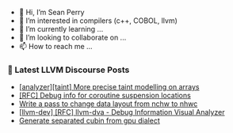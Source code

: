 - 👋 Hi, I’m Sean Perry
- 👀 I’m interested in compilers (c++, COBOL, llvm)
- 🌱 I’m currently learning ...
- 💞️ I’m looking to collaborate on ...
- 📫 How to reach me ...

<!---
s66perry/s66perry is a ✨ special ✨ repository because its `README.md` (this file) appears on your GitHub profile.
You can click the Preview link to take a look at your changes.
--->
### 📕 Latest LLVM Discourse Posts

<!-- DISCOURSE-LLVM:START -->
- [[analyzer][taint] More precise taint modelling on arrays](https://discourse.llvm.org/t/analyzer-taint-more-precise-taint-modelling-on-arrays/54444#post_6)
- [[RFC] Debug info for coroutine suspension locations](https://discourse.llvm.org/t/rfc-debug-info-for-coroutine-suspension-locations/64721#post_14)
- [Write a pass to change data layout from nchw to nhwc](https://discourse.llvm.org/t/write-a-pass-to-change-data-layout-from-nchw-to-nhwc/64704#post_7)
- [[llvm-dev] [RFC] llvm-dva - Debug Information Visual Analyzer](https://discourse.llvm.org/t/llvm-dev-rfc-llvm-dva-debug-information-visual-analyzer/62570#post_11)
- [Generate separated cubin from gpu dialect](https://discourse.llvm.org/t/generate-separated-cubin-from-gpu-dialect/64751#post_3)
<!-- DISCOURSE-LLVM:END -->
